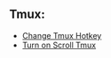 ## Tmux:

* [Change Tmux Hotkey](https://unix.stackexchange.com/questions/38436/change-tmux-prefix-control-keyboard-shortcut-to-alt-keyboard-shortcut)
* [Turn on Scroll Tmux](https://superuser.com/questions/209437/how-do-i-scroll-in-tmux)
